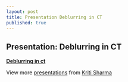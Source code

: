 ```yaml
---
layout: post
title: Presentation Deblurring in CT
published: true
---
```


## Presentation: Deblurring in CT

**[Deblurring in ct](http://www.slideshare.net/kritisen/deblurring-in-ct-7787827 "Deblurring in ct")**

View more [presentations](http://www.slideshare.net/) from [Kriti Sharma](http://www.slideshare.net/kritisen)

